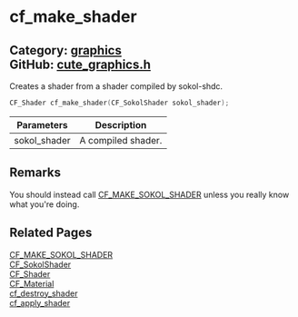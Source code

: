 [//]: # (This file is automatically generated by Cute Framework's docs parser.)
[//]: # (Do not edit this file by hand!)
[//]: # (See: https://github.com/RandyGaul/cute_framework/blob/master/samples/docs_parser.cpp)
[](../header.md ':include')

# cf_make_shader

Category: [graphics](/api_reference?id=graphics)  
GitHub: [cute_graphics.h](https://github.com/RandyGaul/cute_framework/blob/master/include/cute_graphics.h)  
---

Creates a shader from a shader compiled by sokol-shdc.

```cpp
CF_Shader cf_make_shader(CF_SokolShader sokol_shader);
```

Parameters | Description
--- | ---
sokol_shader | A compiled shader.

## Remarks

You should instead call [CF_MAKE_SOKOL_SHADER](/graphics/cf_make_sokol_shader.md) unless you really know what you're doing.

## Related Pages

[CF_MAKE_SOKOL_SHADER](/graphics/cf_make_sokol_shader.md)  
[CF_SokolShader](/graphics/cf_sokolshader.md)  
[CF_Shader](/graphics/cf_shader.md)  
[CF_Material](/graphics/cf_material.md)  
[cf_destroy_shader](/graphics/cf_destroy_shader.md)  
[cf_apply_shader](/graphics/cf_apply_shader.md)  
